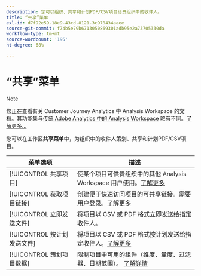 ```yaml
---
description: 您可以组织、共享和计划PDF/CSV项目给贵组织中的收件人。
title: “共享”菜单
exl-id: d7f92e59-18e9-43cd-8121-3c970434aaee
source-git-commit: f74b5e79b6713050869301adb95e2a73705330da
workflow-type: tm+mt
source-wordcount: '195'
ht-degree: 68%

---
```


# “共享”菜单

>[!NOTE]
>
>您正在查看有关 Customer Journey Analytics 中 Analysis Workspace 的文档。其功能集与[传统 Adobe Analytics 中的 Analysis Workspace](https://experienceleague.adobe.com/docs/analytics/analyze/analysis-workspace/home.html?lang=zh-Hans) 略有不同。[了解更多...](/help/getting-started/cja-aa.md)

您可以在工作区&#x200B;**共享菜单**&#x200B;中，为组织中的收件人策划、共享和计划PDF/CSV项目。

| 菜单选项 | 描述 |
| --- | --- |
| [!UICONTROL 共享项目] | 使某个项目可供贵组织中的其他 Analysis Workspace 用户使用。[了解更多](https://experienceleague.adobe.com/docs/analytics/analyze/analysis-workspace/curate-share/share-projects.html?lang=zh-Hans) |
| [!UICONTROL 获取项目链接] | 创建便于快速访问项目的可共享链接。需要用户登录。[了解更多](https://experienceleague.adobe.com/docs/analytics/analyze/analysis-workspace/curate-share/shareable-links.html) |
| [!UICONTROL 立即发送文件] | 将项目以 CSV 或 PDF 格式立即发送给指定收件人。 |
| [!UICONTROL 按计划发送文件] | 将项目以 CSV 或 PDF 格式按计划发送给指定收件人。[了解更多](https://experienceleague.adobe.com/docs/analytics/analyze/analysis-workspace/curate-share/t-schedule-report.html) |
| [!UICONTROL 策划项目数据] | 限制项目中可用的组件（维度、量度、过滤器、日期范围）。 [了解详情](https://experienceleague.adobe.com/docs/analytics/analyze/analysis-workspace/curate-share/curate.html) |
